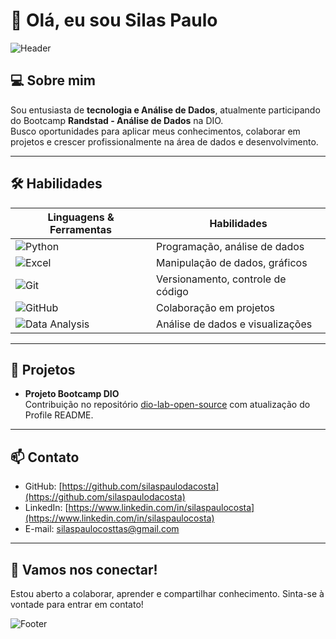 # 👋 Olá, eu sou Silas Paulo

![Header](https://img.shields.io/badge/Bootcamp-Randstad%20Análise%20de%20Dados-blueviolet?style=for-the-badge)

## 💻 Sobre mim
Sou entusiasta de **tecnologia e Análise de Dados**, atualmente participando do Bootcamp **Randstad - Análise de Dados** na DIO.  
Busco oportunidades para aplicar meus conhecimentos, colaborar em projetos e crescer profissionalmente na área de dados e desenvolvimento.

---

## 🛠 Habilidades

| Linguagens & Ferramentas | Habilidades |
|--------------------------|-------------|
| ![Python](https://img.shields.io/badge/Python-3670A0?style=for-the-badge&logo=python&logoColor=white) | Programação, análise de dados |
| ![Excel](https://img.shields.io/badge/Excel-217346?style=for-the-badge&logo=microsoft-excel&logoColor=white) | Manipulação de dados, gráficos |
| ![Git](https://img.shields.io/badge/Git-F05032?style=for-the-badge&logo=git&logoColor=white) | Versionamento, controle de código |
| ![GitHub](https://img.shields.io/badge/GitHub-181717?style=for-the-badge&logo=github&logoColor=white) | Colaboração em projetos |
| ![Data Analysis](https://img.shields.io/badge/Data_Analysis-FF6F00?style=for-the-badge) | Análise de dados e visualizações |

---

## 🚀 Projetos

- **Projeto Bootcamp DIO**  
  Contribuição no repositório [dio-lab-open-source](https://github.com/digitalinnovationone/dio-lab-open-source) com atualização do Profile README.


---

## 📫 Contato

- GitHub: [https://github.com/silaspaulodacosta](https://github.com/silaspaulodacosta)  
- LinkedIn: [https://www.linkedin.com/in/silaspaulocosta](https://www.linkedin.com/in/silaspaulocosta)  
- E-mail: silaspaulocosttas@gmail.com  

---

## 🌟 Vamos nos conectar!
Estou aberto a colaborar, aprender e compartilhar conhecimento. Sinta-se à vontade para entrar em contato!  

![Footer](https://komarev.com/ghpvc/?username=seuusuario&color=blueviolet)
